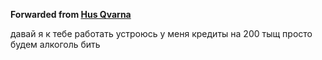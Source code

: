 **Forwarded from [Hus Qvarna](https://t.me/GunaMmitim)**

давай я к тебе работать устроюсь у меня кредиты на 200 тыщ просто будем алкоголь бить